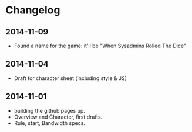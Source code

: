 # Changelog

## 2014-11-09

* Found a name for the game: it'll be "When Sysadmins Rolled The Dice"

## 2014-11-04

* Draft for character sheet (including style & JS)

## 2014-11-01

* building the github pages up.
* Overview and Character, first drafts.
* Rule, start, Bandwidth specs.
